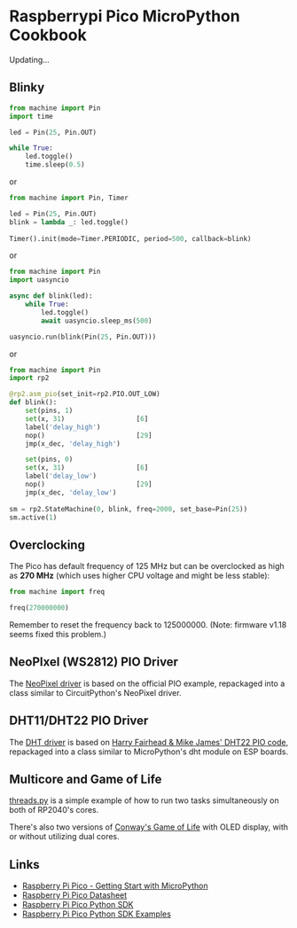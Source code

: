# Raspberrypi Pico MicroPython Cookbook

Updating...

## Blinky

```python
from machine import Pin
import time

led = Pin(25, Pin.OUT)

while True:
    led.toggle()
    time.sleep(0.5)
```

or

```python
from machine import Pin, Timer

led = Pin(25, Pin.OUT)
blink = lambda _: led.toggle()
    
Timer().init(mode=Timer.PERIODIC, period=500, callback=blink)
```

or

```python
from machine import Pin
import uasyncio

async def blink(led):
    while True:
        led.toggle()
        await uasyncio.sleep_ms(500)

uasyncio.run(blink(Pin(25, Pin.OUT)))
```

or

```python
from machine import Pin
import rp2

@rp2.asm_pio(set_init=rp2.PIO.OUT_LOW)
def blink():
    set(pins, 1)
    set(x, 31)                  [6]
    label('delay_high')
    nop()                       [29]
    jmp(x_dec, 'delay_high')

    set(pins, 0)
    set(x, 31)                  [6]
    label('delay_low')
    nop()                       [29]
    jmp(x_dec, 'delay_low')
    
sm = rp2.StateMachine(0, blink, freq=2000, set_base=Pin(25))
sm.active(1)
```

## Overclocking

The Pico has default frequency of 125 MHz but can be overclocked as high as **270 MHz** (which uses higher CPU voltage and might be less stable):

```python
from machine import freq

freq(270000000)
```

Remember to reset the frequency back to 125000000. (Note: firmware v1.18 seems fixed this problem.)

## NeoPIxel (WS2812) PIO Driver

The [NeoPixel driver](https://github.com/alankrantas/raspberrypi-pico-micropython-cookbook/tree/main/neopixel) is based on the official PIO example, repackaged into a class similar to CircuitPython's NeoPixel driver.

## DHT11/DHT22 PIO Driver

The [DHT driver](https://github.com/alankrantas/raspberrypi-pico-micropython-cookbook/tree/main/dht) is based on [Harry Fairhead & Mike James' DHT22 PIO code](https://www.i-programmer.info/programming/hardware/14572-the-pico-in-micropython-a-pio-driver-for-the-dht22.html?start=2), repackaged into a class similar to MicroPython's dht module on ESP boards.

## Multicore and Game of Life

[threads.py](https://github.com/alankrantas/raspberrypi-pico-micropython-cookbook/blob/main/threads.py) is a simple example of how to run two tasks simultaneously on both of RP2040's cores.

There's also two versions of [Conway's Game of Life](https://github.com/alankrantas/raspberrypi-pico-micropython-cookbook/tree/main/game-of-life) with OLED display, with or without utilizing dual cores.

## Links

* [Raspberry Pi Pico - Getting Start with MicroPython](https://www.raspberrypi.org/documentation/pico/getting-started/#getting-started-with-micropython)
* [Raspberry Pi Pico Datasheet](https://datasheets.raspberrypi.org/pico/pico-datasheet.pdf)
* [Raspberry Pi Pico Python SDK](https://datasheets.raspberrypi.org/pico/raspberry-pi-pico-python-sdk.pdf)
* [Raspberry Pi Pico Python SDK Examples](https://github.com/raspberrypi/pico-micropython-examples)
